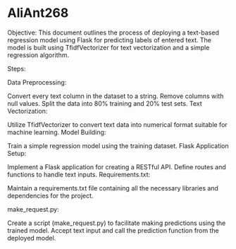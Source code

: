 # AliAnt268

Objective:
This document outlines the process of deploying a text-based regression model using Flask for predicting labels of entered text. The model is built using TfidfVectorizer for text vectorization and a simple regression algorithm.

Steps:

Data Preprocessing:

Convert every text column in the dataset to a string.
Remove columns with null values.
Split the data into 80% training and 20% test sets.
Text Vectorization:

Utilize TfidfVectorizer to convert text data into numerical format suitable for machine learning.
Model Building:

Train a simple regression model using the training dataset.
Flask Application Setup:

Implement a Flask application for creating a RESTful API.
Define routes and functions to handle text inputs.
Requirements.txt:

Maintain a requirements.txt file containing all the necessary libraries and dependencies for the project.

make_request.py:

Create a script (make_request.py) to facilitate making predictions using the trained model.
Accept text input and call the prediction function from the deployed model.
